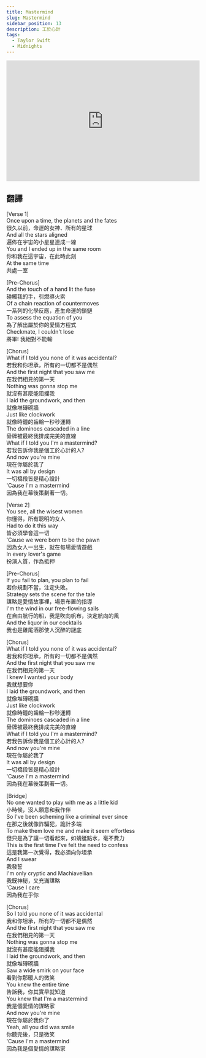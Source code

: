 ```yaml
---
title: Mastermind
slug: Mastermind
sidebar_position: 13
description: 工於心計
tags:
  - Taylor Swift
  - Midnights
---
```


<iframe width="100%" height="315" src="https://www.youtube.com/embed/Tmz1lz0zcLQ" title="YouTube video player" frameborder="0" allow="accelerometer; autoplay; clipboard-write; encrypted-media; gyroscope; picture-in-picture; web-share" allowfullscreen></iframe>


## 翻譯
[Verse 1]  
Once upon a time, the planets and the fates  
很久以前，命運的女神、所有的星球  
And all the stars aligned  
遍佈在宇宙的小星星連成一線  
You and I ended up in the same room  
你和我在這宇宙，在此時此刻  
At the same time  
共處一室  
  
[Pre-Chorus]  
And the touch of a hand lit the fuse  
碰觸我的手，引燃導火索  
Of a chain reaction of countermoves  
一系列的化學反應，產生命運的鎖鏈  
To assess the equation of you  
為了解出屬於你的愛情方程式  
Checkmate, I couldn't lose  
將軍! 我絕對不能輸  

[Chorus]  
What if I told you none of it was accidental?  
若我和你坦承，所有的一切都不是偶然  
And the first night that you saw me  
在我們相見的第一天  
Nothing was gonna stop me  
就沒有甚麼能阻攔我  
I laid the groundwork, and then  
就像堆磚砌牆  
Just like clockwork  
就像時鐘的齒輪一秒秒運轉  
The dominoes cascaded in a line  
骨牌被最終我排成完美的直線  
What if I told you I'm a mastermind?  
若我告訴你我是個工於心計的人?  
And now you're mine  
現在你屬於我了  
It was all by dеsign  
一切橋段皆是精心設計  
'Cause I'm a mastermind  
因為我在幕後策劃著一切。
  
[Verse 2]  
You see, all the wisеst women  
你懂得，所有聰明的女人  
Had to do it this way  
皆必須學會這一切  
'Cause we were born to be the pawn  
因為女人一出生，就在每場愛情遊戲  
In every lover's game  
扮演人質，作為抵押  
  
[Pre-Chorus]  
If you fail to plan, you plan to fail  
若你規劃不當，注定失敗。  
Strategy sets the scene for the tale  
謀略是愛情故事裡，場景布置的指導  
I'm the wind in our free-flowing sails  
在自由航行的船，我是吹向帆布，決定航向的風  
And the liquor in our cocktails  
我也是雞尾酒那使人沉醉的謎底  
  
[Chorus]  
What if I told you none of it was accidental?  
若我和你坦承，所有的一切都不是偶然  
And the first night that you saw me  
在我們相見的第一天  
I knew I wanted your body  
我就想要你  
I laid the groundwork, and then  
就像堆磚砌牆  
Just like clockwork  
就像時鐘的齒輪一秒秒運轉  
The dominoes cascaded in a line  
骨牌被最終我排成完美的直線  
What if I told you I'm a mastermind?  
若我告訴你我是個工於心計的人?  
And now you're mine  
現在你屬於我了  
It was all by dеsign  
一切橋段皆是精心設計  
'Cause I'm a mastermind  
因為我在幕後策劃著一切。
  
[Bridge]  
No one wanted to play with me as a little kid  
小時候，沒人願意和我作伴  
So I've been scheming like a criminal ever since  
在那之後就像詐騙犯，詭計多端  
To make them love me and make it seem effortless  
但只是為了讓一切看起來，如蜻蜓點水，毫不費力  
This is the first time I've felt the need to confess  
這是我第一次覺得，我必須向你坦承  
And I swear  
我發誓  
I'm only cryptic and Machiavellian  
我既神秘，又充滿謀略  
'Cause I care  
因為我在乎你  
  
[Chorus]  
So I told you none of it was accidental  
我和你坦承，所有的一切都不是偶然  
And the first night that you saw me  
在我們相見的第一天  
Nothing was gonna stop me  
就沒有甚麼能阻攔我  
I laid the groundwork, and then  
就像堆磚砌牆  
Saw a wide smirk on your face  
看到你那暖人的微笑  
You knew the entire time  
告訴我，你其實早就知道  
You knew that I'm a mastermind  
我是個愛情的謀略家  
And now you're mine  
現在你屬於我你了  
Yeah, all you did was smile  
你聽完後，只是微笑  
'Cause I'm a mastermind  
因為我是個愛情的謀略家  

